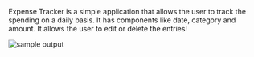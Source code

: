 Expense Tracker is a simple application that allows the user to track the spending on a daily basis. It has components like date, category and amount. It allows the user to edit or delete the entries!






![sample output](https://github.com/Soumya-Senthil/ExpenseTracker/assets/153606570/bae88a8d-1b76-4927-bd2c-ab3e398c370e)
